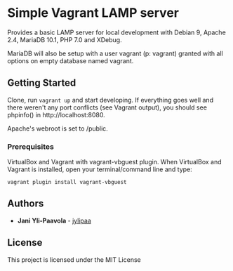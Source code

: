 # Simple Vagrant LAMP server

Provides a basic LAMP server for local development with Debian 9, Apache 2.4, MariaDB 10.1, PHP 7.0 and XDebug.

MariaDB will also be setup with a user vagrant (p: vagrant) granted with all options on empty database named vagrant.

## Getting Started

Clone, run ``` vagrant up ``` and start developing. If everything goes 
well and there weren't any port conflicts (see Vagrant output), you should see phpinfo() in http://localhost:8080. 

Apache's webroot is set to /public.

### Prerequisites

VirtualBox and Vagrant with vagrant-vbguest plugin. When VirtualBox and Vagrant is installed, open your terminal/command line and type:
```
vagrant plugin install vagrant-vbguest
```

## Authors

* **Jani Yli-Paavola** - [jylipaa](https://github.com/jylipaa)

## License

This project is licensed under the MIT License

